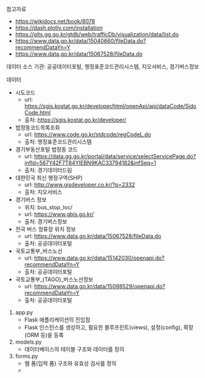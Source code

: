 참고자료
- https://wikidocs.net/book/8078
- https://dash.plotly.com/installation
- https://gits.gg.go.kr/gtdb/web/trafficDb/visualization/data/list.do
- https://www.data.go.kr/data/15040660/fileData.do?recommendDataYn=Y
- https://www.data.go.kr/data/15067528/fileData.do

데이터 소스 기관: 공공데이터포털, 행정표준코드관리시스템, 지오서비스, 경기버스정보

데이터
- 시도코드
  - url: https://sgis.kostat.go.kr/developer/html/openApi/api/dataCode/SidoCode.html
  - 출처: https://sgis.kostat.go.kr/developer/
- 법정동코드목록조회
  - url: https://www.code.go.kr/stdcode/regCodeL.do
  - 출처: 행정표준코드관리시스템
- 경기부동산포털 법정동 코드
  - url: https://data.gg.go.kr/portal/data/service/selectServicePage.do?infId=567Y42F7T84YIEBN9KAC33794182&infSeq=1
  - 출처: 경기데이터드림
- 대한민국 최신 행정구역(SHP)
   - url: http://www.gisdeveloper.co.kr/?p=2332
   - 출처: 지오서비스
- 경기버스 정보
   - 위치: bus_stop_loc/
   - url: https://www.gbis.go.kr/
   - 출처: 경기버스정보
- 전국 버스 정류장 위치 정보
  - url: https://www.data.go.kr/data/15067528/fileData.do
  - 출처: 공공데이터포털
- 국토교통부_버스노선
  - url: https://www.data.go.kr/data/15142030/openapi.do?recommendDataYn=Y
  - 출처: 공공데이터포털
- 국토교통부_(TAGO)_버스노선정보
  - url: https://www.data.go.kr/data/15098529/openapi.do?recommendDataYn=Y
  - 출처: 공공데이터포털


1. app.py
   - Flask 애플리케이션의 진입점
   - Flask 인스턴스를 생성하고, 필요한 블루프린트(views), 설정(config), 확장(ORM 등)을 등록
2. models.py
    - 데이터베이스의 테이블 구조와 데이터를 정의
3. forms.py
   - 웹 폼(입력 폼) 구조와 유효성 검사를 정의
   - 